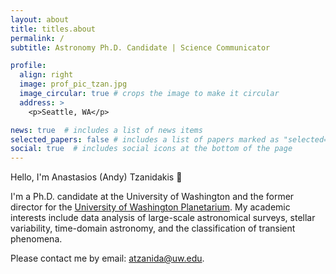 ```yaml
---
layout: about
title: titles.about
permalink: /
subtitle: Astronomy Ph.D. Candidate | Science Communicator

profile:
  align: right
  image: prof_pic_tzan.jpg
  image_circular: true # crops the image to make it circular
  address: >
    <p>Seattle, WA</p>

news: true  # includes a list of news items
selected_papers: false # includes a list of papers marked as "selected={true}"
social: true  # includes social icons at the bottom of the page
---
```

Hello, I'm Anastasios (Andy) Tzanidakis 👋 

I'm a Ph.D. candidate at the University of Washington and the former director for the [University of Washington Planetarium](https://astro.washington.edu/uw-planetarium). My academic interests include data analysis of large-scale astronomical surveys, stellar variability, time-domain astronomy, and the classification of transient phenomena.

Please contact me by email: [atzanida@uw.edu](mailto:atzanida@uw.edu).